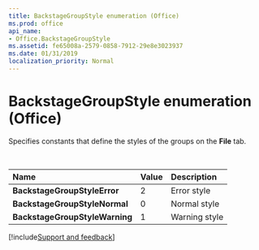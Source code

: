 ```yaml
---
title: BackstageGroupStyle enumeration (Office)
ms.prod: office
api_name:
- Office.BackstageGroupStyle
ms.assetid: fe65008a-2579-0858-7912-29e8e3023937
ms.date: 01/31/2019
localization_priority: Normal
---
```



# BackstageGroupStyle enumeration (Office)

Specifies constants that define the styles of the groups on the **File** tab.

<br/>

|Name|Value|Description|
|:-----|:-----|:-----|
|**BackstageGroupStyleError**|2|Error style|
|**BackstageGroupStyleNormal**|0|Normal style|
|**BackstageGroupStyleWarning**|1|Warning style|

[!include[Support and feedback](~/includes/feedback-boilerplate.md)]